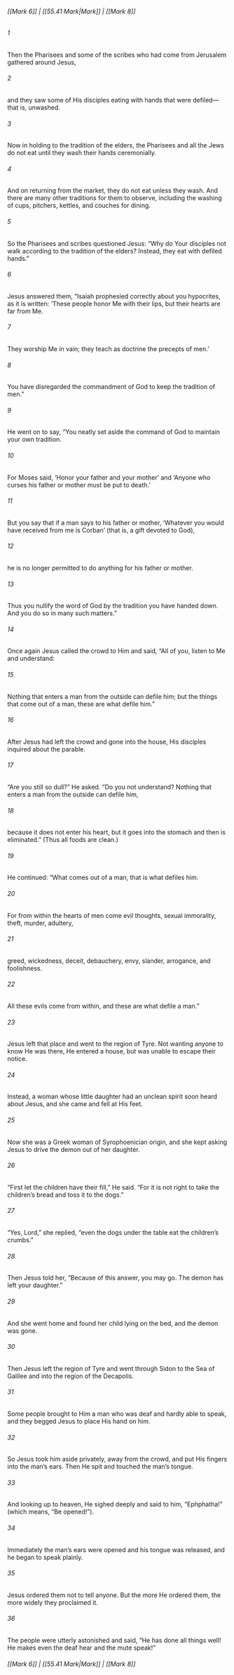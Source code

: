 
###### [[Mark 6]] | [[55.41 Mark|Mark]] | [[Mark 8]]

###### 1
Then the Pharisees and some of the scribes who had come from Jerusalem gathered around Jesus,
###### 2
and they saw some of His disciples eating with hands that were defiled—that is, unwashed.
###### 3
Now in holding to the tradition of the elders, the Pharisees and all the Jews do not eat until they wash their hands ceremonially.
###### 4
And on returning from the market, they do not eat unless they wash. And there are many other traditions for them to observe, including the washing of cups, pitchers, kettles, and couches for dining.
###### 5
So the Pharisees and scribes questioned Jesus: “Why do Your disciples not walk according to the tradition of the elders? Instead, they eat with defiled hands.”
###### 6
Jesus answered them, “Isaiah prophesied correctly about you hypocrites, as it is written: ‘These people honor Me with their lips, but their hearts are far from Me.
###### 7
They worship Me in vain; they teach as doctrine the precepts of men.’
###### 8
You have disregarded the commandment of God to keep the tradition of men.”
###### 9
He went on to say, “You neatly set aside the command of God to maintain your own tradition.
###### 10
For Moses said, ‘Honor your father and your mother’ and ‘Anyone who curses his father or mother must be put to death.’
###### 11
But you say that if a man says to his father or mother, ‘Whatever you would have received from me is Corban’ (that is, a gift devoted to God),
###### 12
he is no longer permitted to do anything for his father or mother.
###### 13
Thus you nullify the word of God by the tradition you have handed down. And you do so in many such matters.”
###### 14
Once again Jesus called the crowd to Him and said, “All of you, listen to Me and understand:
###### 15
Nothing that enters a man from the outside can defile him; but the things that come out of a man, these are what defile him.”
###### 16
After Jesus had left the crowd and gone into the house, His disciples inquired about the parable.
###### 17
“Are you still so dull?” He asked. “Do you not understand? Nothing that enters a man from the outside can defile him,
###### 18
because it does not enter his heart, but it goes into the stomach and then is eliminated.” (Thus all foods are clean.)
###### 19
He continued: “What comes out of a man, that is what defiles him.
###### 20
For from within the hearts of men come evil thoughts, sexual immorality, theft, murder, adultery,
###### 21
greed, wickedness, deceit, debauchery, envy, slander, arrogance, and foolishness.
###### 22
All these evils come from within, and these are what defile a man.”
###### 23
Jesus left that place and went to the region of Tyre. Not wanting anyone to know He was there, He entered a house, but was unable to escape their notice.
###### 24
Instead, a woman whose little daughter had an unclean spirit soon heard about Jesus, and she came and fell at His feet.
###### 25
Now she was a Greek woman of Syrophoenician origin, and she kept asking Jesus to drive the demon out of her daughter.
###### 26
“First let the children have their fill,” He said. “For it is not right to take the children’s bread and toss it to the dogs.”
###### 27
“Yes, Lord,” she replied, “even the dogs under the table eat the children’s crumbs.”
###### 28
Then Jesus told her, “Because of this answer, you may go. The demon has left your daughter.”
###### 29
And she went home and found her child lying on the bed, and the demon was gone.
###### 30
Then Jesus left the region of Tyre and went through Sidon to the Sea of Galilee and into the region of the Decapolis.
###### 31
Some people brought to Him a man who was deaf and hardly able to speak, and they begged Jesus to place His hand on him.
###### 32
So Jesus took him aside privately, away from the crowd, and put His fingers into the man’s ears. Then He spit and touched the man’s tongue.
###### 33
And looking up to heaven, He sighed deeply and said to him, “Ephphatha!” (which means, “Be opened!”).
###### 34
Immediately the man’s ears were opened and his tongue was released, and he began to speak plainly.
###### 35
Jesus ordered them not to tell anyone. But the more He ordered them, the more widely they proclaimed it.
###### 36
The people were utterly astonished and said, “He has done all things well! He makes even the deaf hear and the mute speak!”

###### [[Mark 6]] | [[55.41 Mark|Mark]] | [[Mark 8]]
